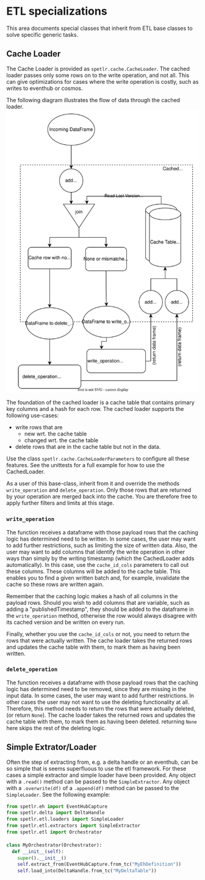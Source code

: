 # ETL specializations

This area documents special classes that inherit from ETL base classes to 
solve specific generic tasks.

## Cache Loader

The Cache Loader is provided as `spetlr.cache.CacheLoader`. The cached loader 
passes only some rows on to the write operation, and not all. This can give 
optimizations for cases where the write operation is costly, such as writes 
to eventhub or cosmos. 

The following diagram illustrates the flow of data 
through the cached loader.
![Cache loader diagram](./cached_loader_bkg.svg)

The foundation of the cached loader is a cache table that contains primary key 
columns and a hash for each row. 
The cached loader supports the following use-cases:
- write rows that are 
  - new wrt. the cache table
  - changed wrt. the cache table
- delete rows that are in the cache table but not in the data.

Use the class `spetlr.cache.CacheLoaderParameters` to configure all these features.
See the unittests for a full example for how to use the CachedLoader.

As a user of this base-class, inherit from it and override the methods 
`write_operation` and `delete_operation`. Only those rows that are returned
by your operation are merged back into the cache. You are therefore free
to apply further filters and limits at this stage.

### `write_operation`

The function receives a dataframe with those payload rows that the caching
logic has determined need to be written. In some cases, the user may want to
add further restrictions, such as limiting the size of written data.
Also, the user may want to add columns that identify the write operation in
other ways than simply by the writing timestamp (which the CachedLoader adds 
automatically). In this case, use the `cache_id_cols` parameters to call 
out these columns. These columns will be added to the cache table. This enables
you to find a given written batch and, for example, invalidate the cache so 
these rows are written again.

Remember that the caching logic makes a hash of all columns in the payload 
rows. Should you wish to add columns that are variable, such as adding a 
"publishedTimestamp", they should be added to the dataframe in the 
`write_operation` method, otherwise the row would always disagree with its
cached version and be written on every run.

Finally, whether you use the `cache_id_cols` or not, you need to return the 
rows that were actually written. The cache loader takes the returned rows and
updates the cache table with them, to mark them as having been written.

### `delete_operation`

The function receives a dataframe with those payload rows that the caching
logic has determined need to be removed, since they are missing in the input 
data. In some cases, the user may want to add further restrictions. In other
cases the user may not want to use the deleting functionality at all.
Therefore, this method needs to return the rows that were actually deleted,
(or return `None`). The cache loader takes the returned rows and
updates the cache table with them, to mark them as having been deleted.
returning `None` here skips the rest of the deleting logic.

## Simple Extrator/Loader

Often the step of extracting from, e.g. a delta handle or an eventhub,
can be so simple that is seems superfluous to use the etl framework. For
these cases a simple extractor and simple loader have been provided.
Any object with a `.read()` method can be passed to the `SimpleExtractor`.
Any object with a `.overwrite(df)` of a `.append(df)` method can be passed
to the `SimpleLoader`. See the following example:
```python
from spetlr.eh import EventHubCapture
from spetlr.delta import DeltaHandle
from spetlr.etl.loaders import SimpleLoader
from spetlr.etl.extractors import SimpleExtractor
from spetlr.etl import Orchestrator

class MyOrchestrator(Orchestrator):
  def __init__(self):
    super().__init__()
    self.extract_from(EventHubCapture.from_tc("MyEhDefinition"))
    self.load_into(DeltaHandle.from_tc("MyDeltaTable"))
```
